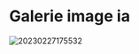 # Galerie image ia


![20230227175532](https://user-images.githubusercontent.com/75996200/221634245-c11ad728-00f9-4e12-aac5-6ec8a0a1eb0b.png)


